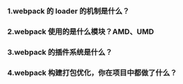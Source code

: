 ### 1.webpack 的 loader 的机制是什么？

### 2.webpack 使用的是什么模块？AMD、UMD

### 3.webpack 的插件系统是什么？

### 4.webpack 构建打包优化，你在项目中都做了什么？
